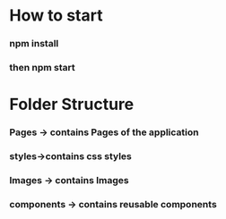 # How to start

### npm install
### then npm start

# Folder Structure

### Pages -> contains Pages of the application
### styles->contains css styles 
### Images -> contains Images
### components -> contains reusable components

